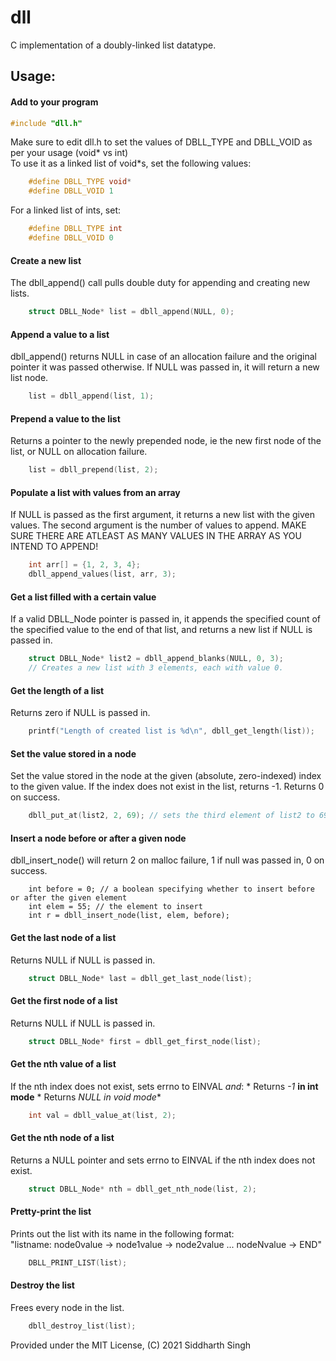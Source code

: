 # dll
C implementation of a doubly-linked list datatype.

## Usage:

#### Add to your program
```c
#include "dll.h"
```
Make sure to edit dll.h to set the values of DBLL_TYPE and DBLL_VOID as per your usage (void* vs int)    
To use it as a linked list of void*s, set the following values:
```c
    #define DBLL_TYPE void*
    #define DBLL_VOID 1
```
For a linked list of ints, set:
```c
    #define DBLL_TYPE int
    #define DBLL_VOID 0
```
#### Create a new list
The dbll_append() call pulls double duty for appending and creating new lists.
```c
    struct DBLL_Node* list = dbll_append(NULL, 0);
```
#### Append a value to a list
dbll_append() returns NULL in case of an allocation failure and the original pointer it was passed otherwise. If NULL was passed in, it will return a new list node.
```c
    list = dbll_append(list, 1);
```
#### Prepend a value to the list
Returns a pointer to the newly prepended node, ie the new first node of the list, or NULL on allocation failure.
```c
    list = dbll_prepend(list, 2);
```
#### Populate a list with values from an array
If NULL is passed as the first argument, it returns a new list with the given values. The second argument is the number of values to append.
MAKE SURE THERE ARE ATLEAST AS MANY VALUES IN THE ARRAY AS YOU INTEND TO APPEND!
```c
    int arr[] = {1, 2, 3, 4};
    dbll_append_values(list, arr, 3);
```
#### Get a list filled with a certain value
If a valid DBLL_Node pointer is passed in, it appends the specified count of the specified value to the end of that list, and returns a new list if NULL is passed in.
```c
    struct DBLL_Node* list2 = dbll_append_blanks(NULL, 0, 3);
    // Creates a new list with 3 elements, each with value 0.
```
#### Get the length of a list
Returns zero if NULL is passed in.
```c
    printf("Length of created list is %d\n", dbll_get_length(list));
```
#### Set the value stored in a node
Set the value stored in the node at the given (absolute, zero-indexed) index to the given value. If the index does not exist in the list, returns -1. Returns 0 on success.
```c
    dbll_put_at(list2, 2, 69); // sets the third element of list2 to 69
```
#### Insert a node before or after a given node
dbll_insert_node() will return 2 on malloc failure, 1 if null was passed in, 0 on success.
```
    int before = 0; // a boolean specifying whether to insert before or after the given element
    int elem = 55; // the element to insert
    int r = dbll_insert_node(list, elem, before);
```
#### Get the last node of a list
Returns NULL if NULL is passed in.
```c
    struct DBLL_Node* last = dbll_get_last_node(list);
```
#### Get the first node of a list
Returns NULL if NULL is passed in.
```c
    struct DBLL_Node* first = dbll_get_first_node(list);
```
#### Get the nth value of a list
If the nth index does not exist, sets errno to EINVAL _and_:
    * Returns _-1_ **in int mode**
    * Returns _NULL_ **in void* mode**
```c
    int val = dbll_value_at(list, 2);
```
#### Get the nth node of a list
Returns a NULL pointer and sets errno to EINVAL if the nth index does not exist.
```c
    struct DBLL_Node* nth = dbll_get_nth_node(list, 2);
```
#### Pretty-print the list
Prints out the list with its name in the following format:    
"listname: node0value -> node1value -> node2value ... nodeNvalue -> END"
```c
    DBLL_PRINT_LIST(list);
```
#### Destroy the list
Frees every node in the list.
```c
    dbll_destroy_list(list);
```
Provided under the MIT License, (C) 2021 Siddharth Singh
